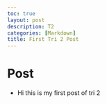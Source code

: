 ```yaml
---
toc: true
layout: post
description: T2
categories: [Markdown]
title: First Tri 2 Post 
---
```


# Post
- Hi this is my first post of tri 2